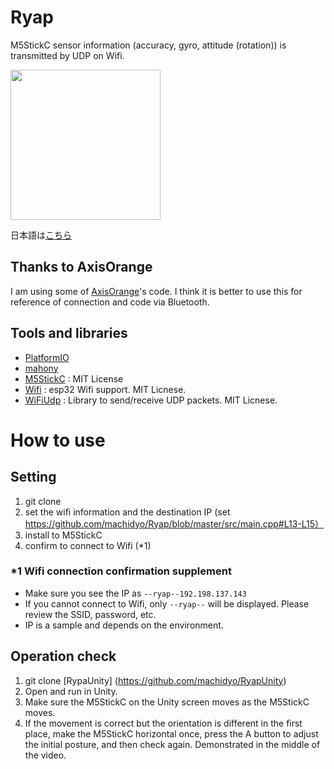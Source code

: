 # Ryap
M5StickC sensor information (accuracy, gyro, attitude (rotation)) is transmitted by UDP on Wifi.

<img src="https://user-images.githubusercontent.com/1772636/113172205-2be91a00-9283-11eb-8870-6bb9cd06eae0.gif" width=240 />

日本語は[こちら](https://github.com/machidyo/Ryap/blob/master/README.jp.md)

## Thanks to AxisOrange 
I am using some of [AxisOrange](https://github.com/naninunenoy/AxisOrange)'s code.
I think it is better to use this for reference of connection and code via Bluetooth.

## Tools and libraries
* [PlatformIO](https://platformio.org/)
* [mahony](http://www.x-io.co.uk/node/8#open_source_ahrs_and_imu_algorithms)
* [M5StickC](https://github.com/m5stack/M5StickC) : MIT License
* [Wifi]() : esp32 Wifi support. MIT Licnese.
* [WiFiUdp]() : Library to send/receive UDP packets. MIT Licnese.

# How to use
## Setting
1. git clone
2. set the wifi information and the destination IP (set https://github.com/machidyo/Ryap/blob/master/src/main.cpp#L13-L15）
3. install to M5StickC
4. confirm to connect to Wifi (*1)

### *1 Wifi connection confirmation supplement
* Make sure you see the IP as `--ryap--192.198.137.143`
* If you cannot connect to Wifi, only `--ryap--` will be displayed. Please review the SSID, password, etc.
* IP is a sample and depends on the environment.

## Operation check
1. git clone [RypaUnity] (https://github.com/machidyo/RyapUnity)
2. Open and run in Unity.
3. Make sure the M5StickC on the Unity screen moves as the M5StickC moves.
4. If the movement is correct but the orientation is different in the first place, make the M5StickC horizontal once, press the A button to adjust the initial posture, and then check again. Demonstrated in the middle of the video.

